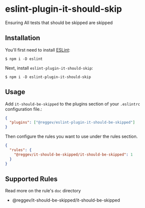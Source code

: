 # eslint-plugin-it-should-skip

Ensuring All tests that should be skipped are skipped

## Installation

You'll first need to install [ESLint](http://eslint.org):

```
$ npm i -D eslint
```

Next, install `eslint-plugin-it-should-skip`:

```
$ npm i -D eslint-plugin-it-should-skip
```

## Usage

Add `it-should-be-skipped` to the plugins section of your `.eslintrc` configuration file.:

```json
{
  "plugins": ["@reggev/eslint-plugin-it-should-be-skipped"]
}
```

Then configure the rules you want to use under the rules section.

```json
{
  "rules": {
    "@reggev/it-should-be-skipped/it-should-be-skipped": 1
  }
}
```

## Supported Rules

Read more on the rule's `doc` directory

- @reggev/it-should-be-skipped/it-should-be-skipped
